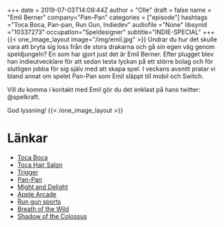 +++
date = 2019-07-03T14:09:44Z
author = "Olle"
draft = false
name = "Emil Berner"
company="Pan-Pan"
categories = ["episode"]
hashtags ="Toca Boca, Pan-pan, Run Gun, Indiedev"
audiofile ="None"
libsynid ="10337273"
occupation="Speldesigner"
subtitle="INDIE-SPECIAL"
+++ 
{{< one_image_layout image="/img/emil.jpg" >}}
Undrar du hur det skulle vara att bryta sig loss från de stora drakarna och gå sin egen väg genom speldjungeln? En som har gjort just det är Emil Berner. Efter plugget blev han indieutvecklare för att sedan testa lyckan på ett större bolag och för slutligen jobba för sig själv med att skapa spel. I veckans avsnitt pratar vi bland annat om spelet Pan-Pan som Emil släppt till mobil och Switch. 

Vill du komma i kontakt med Emil gör du det enklast på hans twitter: @spelkraft.

God lyssning!
{{< /one_image_layout >}}

# Länkar
* [Toca Boca](https://tocaboca.com/)
* [Toca Hair Salon](https://www.youtube.com/watch?v=MueqTkUfiJY)
* [Trigger](https://youtu.be/cy7zcYfOMO0)
* [Pan-Pan](https://youtu.be/RN6W7ZaRrLo)
* [Might and Delight](http://mightanddelight.com/)
* [Apple Arcade](https://www.apple.com/apple-arcade/)
* [Run gun sports](https://youtu.be/RN6W7ZaRrLo)
* [Breath of the Wild](https://www.youtube.com/watch?v=zw47_q9wbBE&t=46s)
* [Shadow of the Colossus](https://www.youtube.com/watch?v=pdZQ98mWeto)

